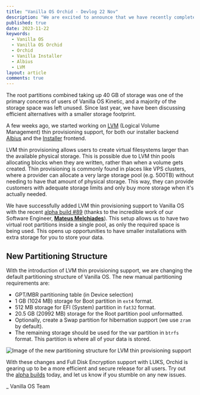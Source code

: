 ```yaml
---
title: "Vanilla OS Orchid - Devlog 22 Nov"
description: "We are excited to announce that we have recently completed the transition to LVM thin provisioning in the installer."
published: true
date: 2023-11-22
keywords:
  - Vanilla OS
  - Vanilla OS Orchid
  - Orchid
  - Vanilla Installer
  - Albius
  - LVM
layout: article
comments: true
---
```


The root partitions combined taking up 40 GB of storage was one of the primary concerns of users of Vanilla OS Kinetic, and a majority of the storage space was left unused. Since last year, we have been discussing efficient alternatives with a smaller storage footprint.

A few weeks ago, we started working on [LVM](https://en.wikipedia.org/wiki/Logical_Volume_Manager_(Linux)) (Logical Volume Management) thin provisioning support, for both our installer backend [Albius](https://github.com/Vanilla-OS/Albius) and the [Installer](https://github.com/Vanilla-OS/vanilla-installer) frontend.

LVM thin provisioning allows users to create virtual filesystems larger than the available physical storage. This is possible due to LVM thin pools allocating blocks when they are written, rather than when a volume gets created. Thin provisioning is commonly found in places like VPS clusters, where a provider can allocate a very large storage pool (e.g. 500TB) without needing to have that amount of physical storage. This way, they can provide customers with adequate storage limits and only buy more storage when it's actually needed.

We have successfully added LVM thin provisioning support to Vanilla OS with the recent [alpha build #89](https://vanillaos.org/download/orchid/alpha) (thanks to the incredible work of our Software Engineer, [**Mateus Melchiades**](https://github.com/matbme)). This setup allows us to have two virtual root partitions inside a single pool, as only the required space is being used. This opens up opportunities to have smaller installations with extra storage for you to store your data.

## New Partitioning Structure

With the introduction of LVM thin provisioning support, we are changing the default partitioning structure of Vanilla OS. The new manual partitioning requirements are:

- GPT/MBR partitioning table (in Device selection)
- 1 GB (1024 MB) storage for Boot partition in `ext4` format.
- 512 MB storage for EFI (System) partition in `fat32` format.
- 20.5 GB (20992 MB) storage for the Root partition pool unformatted.
- Optionally, create a Swap partition for hibernation support (we use `zram` by default).
- The remaining storage should be used for the var partition in `btrfs` format. This partition is where all of your data is stored.

![Image of the new partitioning structure for LVM thin provisioning support](/uploads/lvm-partitioning-structure.webp)

With these changes and Full Disk Encryption support with LUKS, Orchid is gearing up to be a more efficient and secure release for all users. Try out the [alpha builds](https://vanillaos.org/download/orchid/alpha) today, and let us know if you stumble on any new issues.

_ Vanilla OS Team
